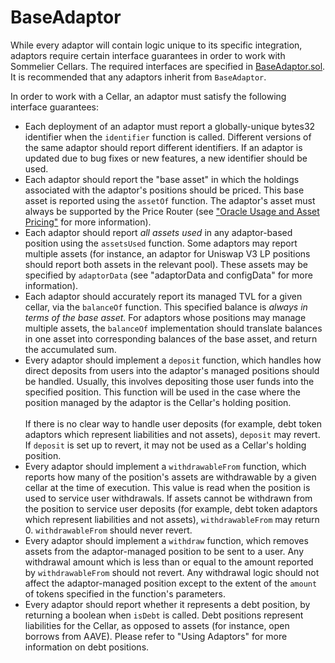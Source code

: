 # BaseAdaptor

While every adaptor will contain logic unique to its specific integration, adaptors require certain interface guarantees in order to work with Sommelier Cellars. The required interfaces are specified in [BaseAdaptor.sol](https://github.com/PeggyJV/cellar-contracts/blob/main/src/modules/adaptors/BaseAdaptor.sol). It is recommended that any adaptors inherit from `BaseAdaptor`.

In order to work with a Cellar, an adaptor must satisfy the following interface guarantees:

* Each deployment of an adaptor must report a globally-unique bytes32 identifier when the `identifier` function is called. Different versions of the same adaptor should report different identifiers. If an adaptor is updated due to bug fixes or new features, a new identifier should be used.
* Each adaptor should report the "base asset" in which the holdings associated with the adaptor's positions should be priced. This base asset is reported using the `assetOf` function. The adaptor's asset must always be supported by the Price Router (see ["Oracle Usage and Asset Pricing"](../../advanced-smart-contracts/pricerouter-details/oracle-usage-and-asset-pricing.md) for more information).
* Each adaptor should report _all assets used_ in any adaptor-based position using the `assetsUsed` function. Some adaptors may report multiple assets (for instance, an adaptor for Uniswap V3 LP positions should report both assets in the relevant pool). These assets may be specified by `adaptorData` (see "adaptorData and configData" for more information).
* Each adaptor should accurately report its managed TVL for a given cellar, via the `balanceOf` function. This specified balance is _always in terms of the base asset._ For adaptors whose positions may manage multiple assets, the `balanceOf` implementation should translate balances in one asset into corresponding balances of the base asset, and return the accumulated sum.
* Every adaptor should implement a `deposit` function, which handles how direct deposits from users into the adaptor's managed positions should be handled. Usually, this involves depositing those user funds into the specified position. This function will be used in the case where the position managed by the adaptor is the Cellar's holding position.\
  \
  If there is no clear way to handle user deposits (for example, debt token adaptors which represent liabilities and not assets), `deposit` may revert. If `deposit` is set up to revert, it may not be used as a Cellar's holding position.
* Every adaptor should implement a `withdrawableFrom` function, which reports how many of the position's assets are withdrawable by a given cellar at the time of execution. This value is read when the position is used to service user withdrawals. If assets cannot be withdrawn from the position to service user deposits (for example, debt token adaptors which represent liabilities and not assets), `withdrawableFrom` may return 0. `withdrawableFrom` should never revert.
* Every adaptor should implement a `withdraw` function, which removes assets from the adaptor-managed position to be sent to a user. Any withdrawal amount which is less than or equal to the amount reported by `withdrawableFrom` should not revert. Any withdrawal logic should not affect the adaptor-managed position except to the extent of the `amount` of tokens specified in the function's parameters.
* Every adaptor should report whether it represents a debt position, by returning a boolean when `isDebt` is called. Debt positions represent liabilities for the Cellar, as opposed to assets (for instance, open borrows from AAVE). Please refer to "Using Adaptors" for more information on debt positions.
